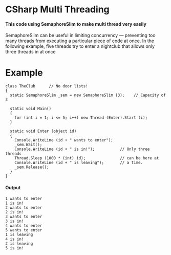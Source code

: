 # CSharp Multi Threading

#### This code using SemaphoreSlim to make multi thread very easily

SemaphoreSlim can be useful in limiting concurrency — preventing too many threads from executing a particular piece of code at once. In the following example, five threads try to enter a nightclub that allows only three threads in at once

# Example
    class TheClub      // No door lists!
    {
      static SemaphoreSlim _sem = new SemaphoreSlim (3);    // Capacity of 3

      static void Main()
      {
        for (int i = 1; i <= 5; i++) new Thread (Enter).Start (i);
      }

      static void Enter (object id)
      {
        Console.WriteLine (id + " wants to enter");
        _sem.Wait();
        Console.WriteLine (id + " is in!");           // Only three threads
        Thread.Sleep (1000 * (int) id);               // can be here at
        Console.WriteLine (id + " is leaving");       // a time.
        _sem.Release();
      }
    }
#### Output
    1 wants to enter
    1 is in!
    2 wants to enter
    2 is in!
    3 wants to enter
    3 is in!
    4 wants to enter
    5 wants to enter
    1 is leaving
    4 is in!
    2 is leaving
    5 is in!
